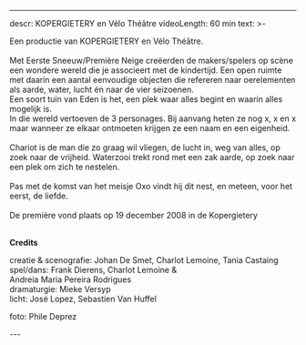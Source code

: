 
---
descr: KOPERGIETERY en Vélo Théâtre
videoLength: 60 min
text: >-
  <p>Een productie van KOPERGIETERY en Vélo Théâtre.<br><br>Met Eerste Sneeuw/Première Neige creëerden de makers/spelers op scène een wondere wereld die je associeert met de kindertijd. Een open ruimte met daarin een aantal eenvoudige objecten die refereren naar oerelementen als aarde, water, lucht én naar de vier seizoenen.<br>Een soort tuin van Eden is het, een plek waar alles begint en waarin alles mogelijk is.<br>In die wereld vertoeven de 3 personages. Bij aanvang heten ze nog x, x en x maar wanneer ze elkaar ontmoeten krijgen ze een naam en een eigenheid.<br><br>Chariot is de man die zo graag wil vliegen, de lucht in, weg van alles, op zoek naar de vrijheid. Waterzooi trekt rond met een zak aarde, op zoek naar een plek om zich te nestelen.<br><br>Pas met de komst van het meisje Oxo vindt hij dit nest, en meteen, voor het eerst, de liefde.<br><br>De première vond plaats op 19 december 2008 in de Kopergietery<br>‍</p><p><strong>Credits</strong></p><p>creatie &amp; scenografie: Johan De Smet, Charlot Lemoine, Tania Castaing<br>spel/dans: Frank Dierens, Charlot Lemoine &amp;<br>Andreia Maria Pereira Rodrigues<br>dramaturgie: Mieke Versyp<br>licht: José Lopez, Sebastien Van Huffel</p><p>foto: Phile Deprez</p>
---
